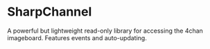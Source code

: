 SharpChannel
============

A powerful but lightweight read-only library for accessing the 4chan imageboard. Features events and auto-updating.